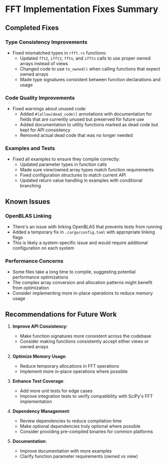 # FFT Implementation Fixes Summary

## Completed Fixes

### Type Consistency Improvements

- Fixed mismatched types in `rfft.rs` functions:
  - Updated `fft2`, `ifft2`, `fftn`, and `ifftn` calls to use proper owned arrays instead of views
  - Changed code to use `to_owned()` when calling functions that expect owned arrays
  - Made type signatures consistent between function declarations and usage

### Code Quality Improvements

- Fixed warnings about unused code:
  - Added `#[allow(dead_code)]` annotations with documentation for fields that are currently unused but preserved for future use
  - Added documentation to utility functions marked as dead code but kept for API consistency
  - Removed actual dead code that was no longer needed

### Examples and Tests

- Fixed all examples to ensure they compile correctly:
  - Updated parameter types in function calls
  - Made sure view/owned array types match function requirements
  - Fixed configuration structures to match current API
  - Updated return value handling in examples with conditional branching

## Known Issues

### OpenBLAS Linking

- There's an issue with linking OpenBLAS that prevents tests from running
- Added a temporary fix in `.cargo/config.toml` with appropriate linking flags
- This is likely a system-specific issue and would require additional configuration on each system

### Performance Concerns

- Some files take a long time to compile, suggesting potential performance optimizations
- The complex array conversion and allocation patterns might benefit from optimization
- Consider implementing more in-place operations to reduce memory usage

## Recommendations for Future Work

1. **Improve API Consistency**: 
   - Make function signatures more consistent across the codebase
   - Consider making functions consistently accept either views or owned arrays

2. **Optimize Memory Usage**:
   - Reduce temporary allocations in FFT operations
   - Implement more in-place operations where possible

3. **Enhance Test Coverage**:
   - Add more unit tests for edge cases
   - Improve integration tests to verify compatibility with SciPy's FFT implementation

4. **Dependency Management**:
   - Review dependencies to reduce compilation time
   - Make optional dependencies truly optional where possible
   - Consider providing pre-compiled binaries for common platforms

5. **Documentation**:
   - Improve documentation with more examples
   - Clarify function parameter requirements (owned vs view)